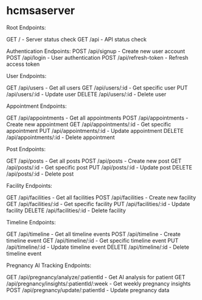 # hcmsaserver
Root Endpoints:

GET / - Server status check
GET /api - API status check

Authentication Endpoints:
POST /api/signup - Create new user account
POST /api/login - User authentication
POST /api/refresh-token - Refresh access token

User Endpoints:

GET /api/users - Get all users
GET /api/users/:id - Get specific user
PUT /api/users/:id - Update user
DELETE /api/users/:id - Delete user


Appointment Endpoints:

GET /api/appointments - Get all appointments
POST /api/appointments - Create new appointment
GET /api/appointments/:id - Get specific appointment
PUT /api/appointments/:id - Update appointment
DELETE /api/appointments/:id - Delete appointment

Post Endpoints:

GET /api/posts - Get all posts
POST /api/posts - Create new post
GET /api/posts/:id - Get specific post
PUT /api/posts/:id - Update post
DELETE /api/posts/:id - Delete post

Facility Endpoints:

GET /api/facilities - Get all facilities
POST /api/facilities - Create new facility
GET /api/facilities/:id - Get specific facility
PUT /api/facilities/:id - Update facility
DELETE /api/facilities/:id - Delete facility

Timeline Endpoints:

GET /api/timeline - Get all timeline events
POST /api/timeline - Create timeline event
GET /api/timeline/:id - Get specific timeline event
PUT /api/timeline/:id - Update timeline event
DELETE /api/timeline/:id - Delete timeline event

Pregnancy AI Tracking Endpoints:

GET /api/pregnancy/analyze/:patientId - Get AI analysis for patient
GET /api/pregnancy/insights/:patientId/:week - Get weekly pregnancy insights
POST /api/pregnancy/update/:patientId - Update pregnancy data

